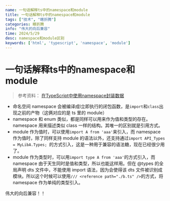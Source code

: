 ```yaml
---
name: 一句话解释ts中的namespace和module
title: 一句话解释ts中的namespace和module
tags: ["技术", "瞎折腾"]
categories: 瞎折腾
info: "伟大的向后兼容"
time: 2024/5/29
desc: namespace和module区别
keywords: ['html', 'typescript', 'namespace', 'module']
---
```


# 一句话解释ts中的namespace和module

> 参考资料：
> [在TypeScript中使用namespace封装数据](https://pengfeixc.com/blogs/javascript/typescript-namespace)

- 命名空间 namespace 会被编译成l立即执行的闭包函数，是`import`和`class`出现之前的产物（这俩对应的是 ts 里的 module）
- namespace 和 enum 类似，都是同样可以用来作为值和类型的存在。namespace 用来描述类似 class 一样的结构。其唯一的区别就是引用方式。
- module 作为值时，可以使用`import A from 'aaa'`来引入，而 namespace 作为值时，除了同样支持 module 的语法以外，还支持通过`import API_Types = MyLibA.Types; `的方式引入，这是一种用于兼容的语法糖，现在已经很少用了。
- module 作为类型时，可以用`import type A from 'aaa'`的方式引入，而 namespace 由于天生同时是值和类型，所以也能这样用。但在 @types 的全局声明 dts 文件中，不能使用 import 语法，因为会使得该 dts 文件被识别成模块。所以这个时候可以使用`/// <reference path="./b.ts" />`的方式，将 namespace 作为单纯的类型引入。





伟大的向后兼容！！